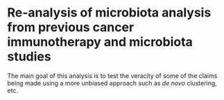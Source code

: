 # Re-analysis of microbiota analysis from previous cancer immunotherapy and microbiota studies

The main goal of this analysis is to test the veracity of some of the claims being made using a more unbiased approach such as *de novo* clustering, etc.

 
